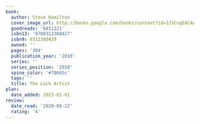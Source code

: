 ```yaml
---
book:
  author: Steve Hamilton
  cover_image_url: http://books.google.com/books/content?id=3JSCngEACAAJ&printsec=frontcover&img=1&zoom=1&source=gbs_api
  goodreads: '6811221'
  isbn13: '9780312380427'
  isbn9: 0312380429
  owned: ''
  pages: '304'
  publication_year: '2010'
  series: ''
  series_position: '2010'
  spine_color: '#78665c'
  tags: ''
  title: The Lock Artist
plan:
  date_added: 2023-01-01
review:
  date_read: '2020-08-22'
  rating: '4'
---
```

